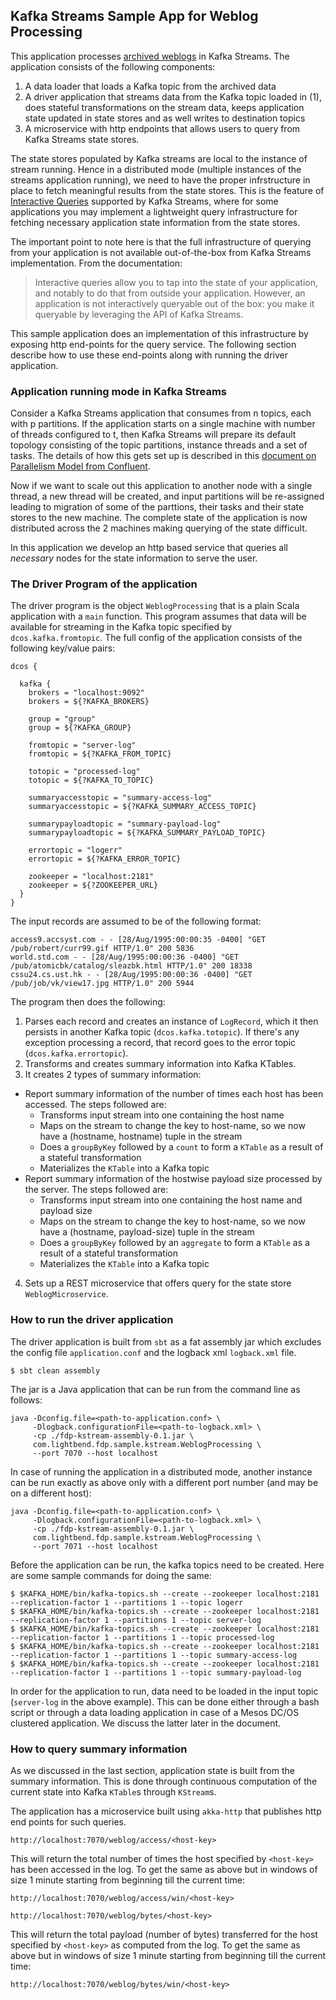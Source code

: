 ## Kafka Streams Sample App for Weblog Processing

This application processes [archived weblogs](  http://ita.ee.lbl.gov/html/contrib/ClarkNet-HTTP.html) in Kafka Streams. The application consists of the following components:

1. A data loader that loads a Kafka topic from the archived data
2. A driver application that streams data from the Kafka topic loaded in (1), does stateful transformations on the stream data, keeps application state updated in state stores and as well writes to destination topics
3. A microservice with http endpoints that allows users to query from Kafka Streams state stores.

The state stores populated by Kafka streams are local to the instance of stream running. Hence in a distributed mode (multiple instances of the streams application running), we need to have the proper infrstructure in place to fetch meaningful results from the state stores. This is the feature of [Interactive Queries](http://docs.confluent.io/current/streams/developer-guide.html#id8) supported by Kafka Streams, where for some applications you may implement a lightweight query infrastructure for fetching necessary application state information from the state stores. 

The important point to note here is that the full infrastructure of querying from your application is not available out-of-the-box from Kafka Streams implementation. From the documentation:

> Interactive queries allow you to tap into the state of your application, and notably to do that from outside your application. However, an application is not interactively queryable out of the box: you make it queryable by leveraging the API of Kafka Streams.

This sample application does an implementation of this infrastructure by exposing http end-points for the query service. The following section describe how to use these end-points along with running the driver application.

### Application running mode in Kafka Streams

Consider a Kafka Streams application that consumes from n topics, each with p partitions. If the application starts on a single machine with number of threads configured to t, then Kafka Streams will prepare its default topology consisting of the topic partitions, instance threads and a set of tasks. The details of how this gets set up is described in this [document on Parallelism Model from Confluent](http://docs.confluent.io/current/streams/architecture.html#streams-architecture-parallelism-model).

Now if we want to scale out this application to another node with a single thread, a new thread will be created, and input partitions will be re-assigned leading to migration of some of the parttions, their tasks and their state stores to the new machine. The complete state of the application is now distributed across the 2 machines making querying of the state difficult.

In this application we develop an http based service that queries all *necessary* nodes for the state information to serve the user.

### The Driver Program of the application

The driver program is the object `WeblogProcessing` that is a plain Scala application with a `main` function. This program assumes that data will be available for streaming in the Kafka topic specified by `dcos.kafka.fromtopic`. The full config of the application consists of the following key/value pairs:

```
dcos {

  kafka {
    brokers = "localhost:9092"
    brokers = ${?KAFKA_BROKERS}

    group = "group"
    group = ${?KAFKA_GROUP}

    fromtopic = "server-log"
    fromtopic = ${?KAFKA_FROM_TOPIC}

    totopic = "processed-log"
    totopic = ${?KAFKA_TO_TOPIC}

    summaryaccesstopic = "summary-access-log"
    summaryaccesstopic = ${?KAFKA_SUMMARY_ACCESS_TOPIC}

    summarypayloadtopic = "summary-payload-log"
    summarypayloadtopic = ${?KAFKA_SUMMARY_PAYLOAD_TOPIC}

    errortopic = "logerr"
    errortopic = ${?KAFKA_ERROR_TOPIC}

    zookeeper = "localhost:2181"
    zookeeper = ${?ZOOKEEPER_URL}
  }
}
```

The input records are assumed to be of the following format:

```
access9.accsyst.com - - [28/Aug/1995:00:00:35 -0400] "GET /pub/robert/curr99.gif HTTP/1.0" 200 5836
world.std.com - - [28/Aug/1995:00:00:36 -0400] "GET /pub/atomicbk/catalog/sleazbk.html HTTP/1.0" 200 18338
cssu24.cs.ust.hk - - [28/Aug/1995:00:00:36 -0400] "GET /pub/job/vk/view17.jpg HTTP/1.0" 200 5944
```

The program then does the following:

1. Parses each record and creates an instance of `LogRecord`, which it then persists in another Kafka
topic (`dcos.kafka.totopic`). If there's any exception processing a record, that record goes to the error topic
(`dcos.kafka.errortopic`).
2. Transforms and creates summary information into Kafka KTables. 
3. It creates 2 types of summary information:
  * Report summary information of the number of times each host has been accessed. The steps followed are:
       * Transforms input stream into one containing the host name
       * Maps on the stream to change the key to host-name, so we now have a (hostname, hostname) tuple in the stream
       * Does a `groupByKey` followed by a `count` to form a `KTable` as a result of a stateful transformation
       * Materializes the `KTable` into a Kafka topic
  * Report summary information of the hostwise payload size processed by the server. The steps followed are:
       * Transforms input stream into one containing the host name and payload size
       * Maps on the stream to change the key to host-name, so we now have a (hostname, payload-size) tuple in the stream
       * Does a `groupByKey` followed by an `aggregate` to form a `KTable` as a result of a stateful transformation
       * Materializes the `KTable` into a Kafka topic
4. Sets up a REST microservice that offers query for the state store `WeblogMicroservice`.


### How to run the driver application

The driver application is built from `sbt` as a fat assembly jar which excludes the config file `application.conf` and the logback xml `logback.xml` file.

```
$ sbt clean assembly
```

The jar is a Java application that can be run from the command line as follows:

```
java -Dconfig.file=<path-to-application.conf> \
     -Dlogback.configurationFile=<path-to-logback.xml> \
     -cp ./fdp-kstream-assembly-0.1.jar \
     com.lightbend.fdp.sample.kstream.WeblogProcessing \
     --port 7070 --host localhost
```

In case of running the application in a distributed mode, another instance can be run exactly as above only with a different port number (and may be on a different host):

```
java -Dconfig.file=<path-to-application.conf> \
     -Dlogback.configurationFile=<path-to-logback.xml> \
     -cp ./fdp-kstream-assembly-0.1.jar \
     com.lightbend.fdp.sample.kstream.WeblogProcessing \
     --port 7071 --host localhost
```

Before the application can be run, the kafka topics need to be created. Here are some sample commands for doing the same:

```
$ $KAFKA_HOME/bin/kafka-topics.sh --create --zookeeper localhost:2181 --replication-factor 1 --partitions 1 --topic logerr
$ $KAFKA_HOME/bin/kafka-topics.sh --create --zookeeper localhost:2181 --replication-factor 1 --partitions 1 --topic server-log
$ $KAFKA_HOME/bin/kafka-topics.sh --create --zookeeper localhost:2181 --replication-factor 1 --partitions 1 --topic processed-log
$ $KAFKA_HOME/bin/kafka-topics.sh --create --zookeeper localhost:2181 --replication-factor 1 --partitions 1 --topic summary-access-log
$ $KAFKA_HOME/bin/kafka-topics.sh --create --zookeeper localhost:2181 --replication-factor 1 --partitions 1 --topic summary-payload-log
```

In order for the application to run, data need to be loaded in the input topic (`server-log` in the above example). This can be done either through a bash script or through a data loading application in case of a Mesos DC/OS clustered application. We discuss the latter later in the document.

### How to query summary information

As we discussed in the last section, application state is built from the summary information. This is done through continuous computation of the current state into Kafka `KTable`s through `KStream`s.

The application has a microservice built using `akka-http` that publishes http end points for such queries.

```
http://localhost:7070/weblog/access/<host-key>
```

This will return the total number of times the host specified by `<host-key>` has been accessed in the log. To get the same as above but in windows of size 1 minute starting from beginning till the current time:

```
http://localhost:7070/weblog/access/win/<host-key>
```


```
http://localhost:7070/weblog/bytes/<host-key>
```

This will return the total payload (number of bytes) transferred for the host specified by `<host-key>` as computed from the log. To get the same as above but in windows of size 1 minute starting from beginning till the current time:

```
http://localhost:7070/weblog/bytes/win/<host-key>
```